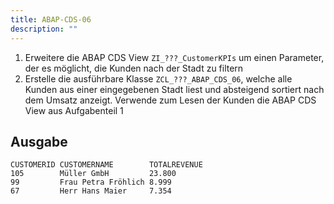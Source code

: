 ```yaml
---
title: ABAP-CDS-06
description: ""
---
```


1. Erweitere die ABAP CDS View `ZI_???_CustomerKPIs` um einen Parameter, der es möglicht, die Kunden nach der Stadt zu filtern
2. Erstelle die ausführbare Klasse `ZCL_???_ABAP_CDS_06`, welche alle Kunden aus einer eingegebenen Stadt liest und absteigend sortiert nach dem Umsatz anzeigt. Verwende zum Lesen der Kunden die ABAP CDS View aus Aufgabenteil 1

## Ausgabe

```
CUSTOMERID CUSTOMERNAME        TOTALREVENUE
105        Müller GmbH         23.800
99         Frau Petra Fröhlich 8.999
67         Herr Hans Maier     7.354
```
